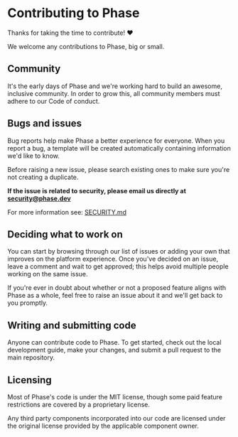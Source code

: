 # Contributing to Phase

Thanks for taking the time to contribute! ❤️

We welcome any contributions to Phase, big or small.

## Community

It's the early days of Phase and we're working hard to build an awesome, inclusive community. In order to grow this, all community members must adhere to our Code of conduct.

## Bugs and issues

Bug reports help make Phase a better experience for everyone. When you report a bug, a template will be created automatically containing information we'd like to know.

Before raising a new issue, please search existing ones to make sure you're not creating a duplicate.

**If the issue is related to security, please email us directly at security@phase.dev**

For more information see: [SECURITY.md](/SECURITY.md)

## Deciding what to work on

You can start by browsing through our list of issues or adding your own that improves on the platform experience. Once you've decided on an issue, leave a comment and wait to get approved; this helps avoid multiple people working on the same issue.

If you're ever in doubt about whether or not a proposed feature aligns with Phase as a whole, feel free to raise an issue about it and we'll get back to you promptly.

## Writing and submitting code

Anyone can contribute code to Phase. To get started, check out the local development guide, make your changes, and submit a pull request to the main repository.

## Licensing

Most of Phase's code is under the MIT license, though some paid feature restrictions are covered by a proprietary license.

Any third party components incorporated into our code are licensed under the original license provided by the applicable component owner.
